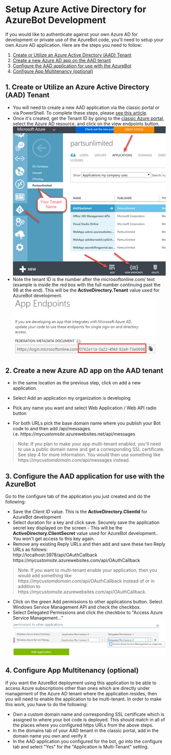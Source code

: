 # Setup Azure Active Directory for AzureBot Development

If you would like to authenticate against your own Azure AD for development or private use of the AzureBot code, you'll need to setup your own Azure AD application.  Here are the steps you need to follow:
<br>
1. [Create or Utilize an Azure Active Directory (AAD) Tenant](#tenant)<br>
2. [Create a new Azure AD app on the AAD tenant](#app)<br>
3. [Configure the AAD application for use with the AzureBot](#configureapp)<br>
4. [Configure App Multitenancy (optional)](#configuremulti)<br>

<a name="tenant"></a>
## 1. Create or Utilize an Azure Active Directory (AAD) Tenant
* You will need to create a new AAD application via the classic portal or via PowerShell.  To complete these steps, please [see this article](https://azure.microsoft.com/en-us/documentation/articles/active-directory-howto-tenant/).
* Once it's created, get the Tenant ID by going to the [classic Azure portal](http://manage.windowsazure.com), select the Azure AD resource, and click on the view endpoints button.
<br>![AzureAD-NewApplication](media/AzureAD-NewApp.jpg)
* Note the tenant ID is the number after the microsoftonline.com/ text (example is inside the red box with the full number continuing past the 98 at the end).  This will be the **ActiveDirectory.Tenant** value used for AzureBot development.
<br> ![AzureAD-GetTenantID.jpg](media/AzureAD-GetTenantID.jpg)

<a name="app"></a>
## 2. Create a new Azure AD app on the AAD tenant

 * In the same location as the previous step, click on add a new application. <br>
 
 * Select Add an application my organization is developing
 * Pick any name you want and select Web Application / Web API radio button
 * For both URLs pick the base domain name where you publish your Bot code to and then add /api/messages. <br>i.e. https://_mycustomsite_.azurewebsites.net/api/messages

> Note: If you plan to make your app multi-tenant enabled, you'll need to use a public domain name and get a corresponding SSL certificate.  See step 4 for more information.  You would then use something like https://_mycustomdomain.com_/api/messages instead.

<a name="configureapp"></a>
## 3. Configure the AAD application for use with the AzureBot
Go to the configure tab of the application you just created and do the following:

 * Save the *Client ID* value. This is the **ActiveDirectory.ClientId** for AzureBot development
 * Select duration for a key and click save.  Securely save the application secret key displayed on the screen - This will be the **ActiveDirectory.ClientSecret** value used for AzureBot development..  You won't get access to this key again.
 * Remove any existing Reply URLs and then add and save these two Reply URLs as follows: 
   <br>http://localhost:3978/api/OAuthCallback 
   <br>https://_mycustomsite_.azurewebsites.com/api/OAuthCallback  

> Note: If you want to multi-tenant enable your application, then you would add something like https://_mycustomdomain.com_/api/OAuthCallback instead of or in addition to https://_mycustomsite_.azurewebsites.com/api/OAuthCallback.
 
 * Click on the green Add permissions to other applications button.  Select Windows Service Management API and check the checkbox.
 * Select Delegated Permissions and click the checkbox to "Access Azure Service Management..."
 <br> ![AzureAD-Permissions](media/AzureAD-Permissions.jpg)

<a name="configuremulti"></a>
## 4. Configure App Multitenancy (optional)
 If you want the AzureBot deployment using this application to be able to access Azure subscriptions other than ones which are directly under management of the Azure AD tenant where the application resides, then you will need to enable the application to be multi-tenant.  In order to make this work, you have to do the following:
 
* Own a custom domain name and corresponding SSL certificate which is assigned to where your bot code is deployed.  This should match in all of the places where you configured https URLs from the above steps.
* In the domains tab of your AAD tenant in the classic portal, add in the domain name you own and verify it
* In the AAD application you configured for the bot, go into the configure tab and select "Yes" for the "Application is Multi-Tenant" setting.
